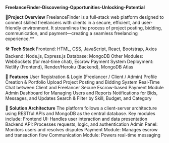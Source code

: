 **FreelanceFinder-Discovering-Opportunities-Unlocking-Potential**

📌**Project Overview**
FreelanceFinder is a full-stack web platform designed to connect skilled freelancers with clients in a secure, efficient, and user-friendly environment. It streamlines the process of project posting, bidding, communication, and payment—creating a seamless freelancing experience.**

🛠️ **Tech Stack**
Frontend: HTML, CSS, JavaScript, React, Bootstrap, Axios
Backend: Node.js, Express.js
Database: MongoDB
Other Modules: WebSockets (for real-time chat), Escrow Payment System
Deployment: Netlify (Frontend), Render/Heroku (Backend), MongoDB Atlas

🔧 **Features**
User Registration & Login (Freelancer / Client / Admin)
Profile Creation & Portfolio Upload
Project Posting and Bidding System
Real-Time Chat between Client and Freelancer
Secure Escrow-based Payment Module
Admin Dashboard for Managing Users and Reports
Notifications for Bids, Messages, and Updates
Search & Filter by Skill, Budget, and Category

🧩 **Solution Architecture**
The platform follows a client-server architecture using RESTful APIs and MongoDB as the central database. Key modules include:
Frontend UI: Handles user interaction and data presentation
Backend API: Processes requests, logic, and authentication
Admin Panel: Monitors users and resolves disputes
Payment Module: Manages escrow and transaction flow
Communication Module: Powers real-time messaging
